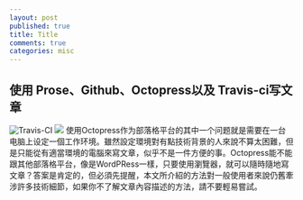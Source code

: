 ```yaml
---
layout: post
published: true
title: Title
comments: true
categories: misc
---
```


## 使用 Prose、Github、Octopress以及 Travis-ci写文章
![Travis-CI](/source/images/travis-ci.jpg)
![](//images/travis-ci.jpg)
使用Octopress作为部落格平台的其中一个问题就是需要在一台电脑上设定一個工作环境。雖然設定環境對有點技術背景的人來說不算太困難，但是只能從有適當環境的電腦來寫文章，似乎不是一件方便的事。Octopress能不能跟其他部落格平台，像是WordPRess一樣，只要使用瀏覽器，就可以隨時隨地寫文章？答案是肯定的，但必須先提醒，本文所介紹的方法對一般使用者來說仍舊牽涉許多技術細節，如果你不了解文章內容描述的方法，請不要輕易嘗試。